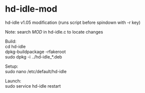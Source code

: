 # hd-idle-mod
hd-idle v1.05 modification (runs script before spindown with -r key)

Note: search $MOD$ in hd-idle.c to locate changes

Build: <br>
cd hd-idle <br>
dpkg-buildpackage -rfakeroot <br>
sudo dpkg -i ../hd-idle_*.deb

Setup: <br>
sudo nano /etc/default/hd-idle

Launch: <br>
sudo service hd-idle restart <br>

